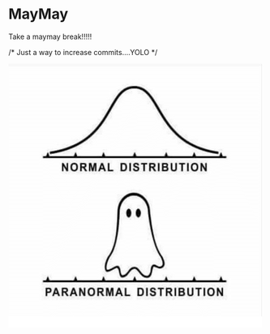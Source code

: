 # MayMay

Take a maymay break!!!!! 




/* Just a way to increase commits....YOLO */

![](https://github.com/KKhushhalR2405/MayMay/blob/master/4pNGN.png)
